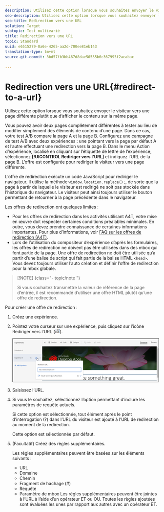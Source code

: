 ```yaml
---
description: Utilisez cette option lorsque vous souhaitez envoyer le visiteur vers une page différente plutôt que d’afficher le contenu sur la même page.
seo-description: Utilisez cette option lorsque vous souhaitez envoyer le visiteur vers une page différente plutôt que d’afficher le contenu sur la même page.
seo-title: Redirection vers une URL
solution: Target
subtopic: Test multivarié
title: Redirection vers une URL
topic: Standard
uuid: e6515279-8a6e-4265-aa2d-700ee81eb143
translation-type: tm+mt
source-git-commit: 8bd57fb3bb467d8dae50535b6c367995f2acabac

---
```



# Redirection vers une URL{#redirect-to-a-url}

Utilisez cette option lorsque vous souhaitez envoyer le visiteur vers une page différente plutôt que d’afficher le contenu sur la même page.

Vous pouvez avoir deux pages complètement différentes à tester au lieu de modifier simplement des éléments de contenu d’une page. Dans ce cas, votre test A/B compare la page A et la page B. Configurez une campagne de test A/B avec deux expériences : une pointant vers la page par défaut A et l’autre effectuant une redirection vers la page B. Dans le menu Action d’expérience, localisé en cliquant sur l’étiquette de lettre de l’expérience, sélectionnez **[!UICONTROL Rediriger vers l’URL]** et indiquez l’URL de la page B. L’offre est configurée pour rediriger le visiteur vers une page différente.

L’offre de redirection exécute un code JavaScript pour rediriger le navigateur. Il utilise la méthode `window.location.replace();`, de sorte que la page à partir de laquelle le visiteur est redirigé ne soit pas stockée dans l’historique du navigateur. Le visiteur peut ainsi toujours utiliser le bouton permettant de retourner à la page précédente dans le navigateur.

Les offres de redirection ont quelques limites :

* Pour les offres de redirection dans les activités utilisant A4T, votre mise en œuvre doit respecter certaines conditions préalables minimales. En outre, vous devez prendre connaissance de certaines informations importantes. Pour plus d’informations, voir [FAQ sur les offres de redirection (A4T)](../../c-integrating-target-with-mac/a4t/r-a4t-faq/a4t-faq-redirect-offers.md#concept_21BF213F10E1414A9DCD4A98AF207905).
* Lors de l’utilisation du compositeur d’expérience d’après les formulaires, les offres de redirection ne doivent pas être utilisées dans des mbox qui font partie de la page. Une offre de redirection ne doit être utilisée qu’à partir d’une balise de script qui fait partie de la balise HTML `<head>`. Vous devez toujours utiliser l’auto création et définir l’offre de redirection pour la mbox globale.

>[!NOTE] {class="- topic/note "}
>
>Si vous souhaitez transmettre la valeur de référence de la page d’entrée, il est recommandé d’utiliser une offre HTML plutôt qu’une offre de redirection.

Pour créer une offre de redirection :

1. Créez une expérience.
1. Pointez votre curseur sur une expérience, puis cliquez sur l’icône Rediriger vers l’URL (![](assets/icon_redirect_url.png)).

   ![](assets/exp_actions.png)

1. Saisissez l’URL.
1. Si vous le souhaitez, sélectionnez l’option permettant d’inclure les paramètres de requête actuels.

   Si cette option est sélectionnée, tout élément après le point d’interrogation (?) dans l’URL du visiteur est ajouté à l’URL de redirection au moment de la redirection.

   Cette option est sélectionnée par défaut.
1. (Facultatif) Créez des règles supplémentaires.

   Les règles supplémentaires peuvent être basées sur les éléments suivants :

   * URL
   * Domaine
   * Chemin
   * Fragment de hachage (#)
   * Requête
   * Paramètre de mbox
   Les règles supplémentaires peuvent être jointes à l’URL à l’aide d’un opérateur ET ou OU. Toutes les règles ajoutées sont évaluées les unes par rapport aux autres avec un opérateur ET.
